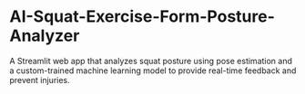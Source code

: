 # AI-Squat-Exercise-Form-Posture-Analyzer
A Streamlit web app that analyzes squat posture using pose estimation and a custom-trained machine learning model to provide real-time feedback and prevent injuries.
